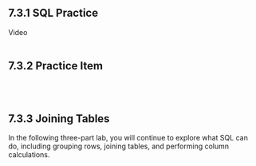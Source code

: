 ## 7.3.1 SQL Practice
Video
<br/><br/>

## 7.3.2 Practice Item

<br/><br/>

## 7.3.3 Joining Tables
In the following three-part lab, you will continue to explore what SQL can do, including grouping rows, joining tables, and performing column calculations.

<br/>